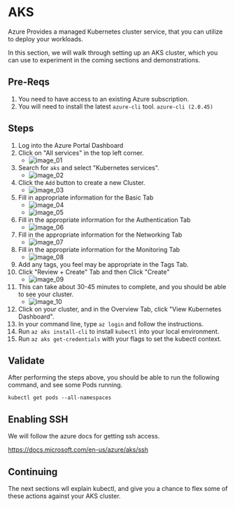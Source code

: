 # AKS

Azure Provides a managed Kubernetes cluster service, that you can utilize to deploy your workloads.

In this section, we will walk through setting up an AKS cluster, which you can use to experiment in the coming sections and demonstrations.


## Pre-Reqs

1. You need to have access to an existing Azure subscription.
2. You will need to install the latest `azure-cli` tool. `azure-cli (2.0.45)`

## Steps

1. Log into the Azure Portal Dashboard
2. Click on "All services" in the top left corner.
	- ![image_01](aks_images/image_01.png)
3. Search for `aks` and select "Kubernetes services".
	- ![image_02](aks_images/image_02.png)
4. Click the `Add` button to create a new Cluster.
	- ![image_03](aks_images/image_03.png)
5. Fill in appropriate information for the Basic Tab
	- ![image_04](aks_images/image_04.png)
	- ![image_05](aks_images/image_05.png)
6. Fill in the appropriate information for the Authentication Tab
	- ![image_06](aks_images/image_06.png)
6. Fill in the appropriate information for the Networking Tab
	- ![image_07](aks_images/image_07.png)
6. Fill in the appropriate information for the Monitoring Tab
	- ![image_08](aks_images/image_08.png)
7. Add any tags, you feel may be appropriate in the Tags Tab.
8. Click "Review + Create" Tab and then Click "Create"
	- ![image_09](aks_images/image_09.png)
9. This can take about 30-45 minutes to complete, and you should be able to see your cluster.
	- ![image_10](aks_images/image_10.png)
10. Click on your cluster, and in the Overview Tab, click "View Kubernetes Dashboard".
11. In your command line, type `az login` and follow the instructions.
12. Run `az aks install-cli` to install `kubectl` into your local environment.
13. Run `az aks get-credentials` with your flags to set the kubectl context.


## Validate

After performing the steps above, you should be able to run the following command, and see some Pods running.

`kubectl get pods --all-namespaces`

## Enabling SSH

We will follow the azure docs for getting ssh access.

https://docs.microsoft.com/en-us/azure/aks/ssh

## Continuing

The next sections wll explain kubectl, and give you a chance to flex some of these actions against your AKS cluster.
